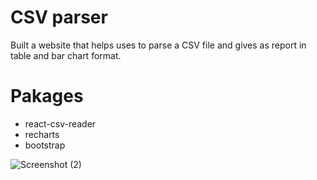 # CSV parser

Built a website that helps uses to parse a CSV file
and gives as report in table and bar chart format.

# Pakages

* react-csv-reader
* recharts
* bootstrap

![Screenshot (2)](https://user-images.githubusercontent.com/87307264/127861782-d24b2dd7-2f14-47a7-a54e-447a804019db.png)
